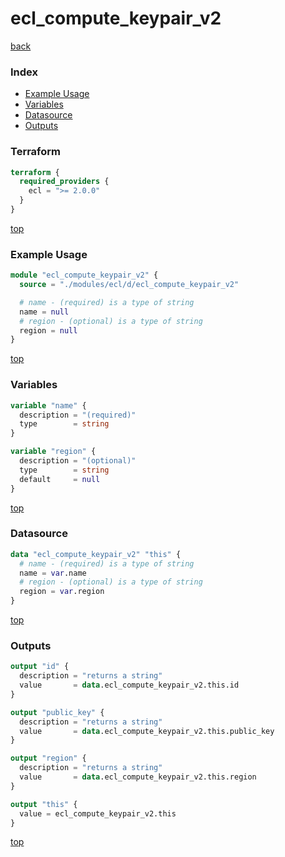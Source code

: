 # ecl_compute_keypair_v2

[back](../ecl.md)

### Index

- [Example Usage](#example-usage)
- [Variables](#variables)
- [Datasource](#datasource)
- [Outputs](#outputs)

### Terraform

```terraform
terraform {
  required_providers {
    ecl = ">= 2.0.0"
  }
}
```

[top](#index)

### Example Usage

```terraform
module "ecl_compute_keypair_v2" {
  source = "./modules/ecl/d/ecl_compute_keypair_v2"

  # name - (required) is a type of string
  name = null
  # region - (optional) is a type of string
  region = null
}
```

[top](#index)

### Variables

```terraform
variable "name" {
  description = "(required)"
  type        = string
}

variable "region" {
  description = "(optional)"
  type        = string
  default     = null
}
```

[top](#index)

### Datasource

```terraform
data "ecl_compute_keypair_v2" "this" {
  # name - (required) is a type of string
  name = var.name
  # region - (optional) is a type of string
  region = var.region
}
```

[top](#index)

### Outputs

```terraform
output "id" {
  description = "returns a string"
  value       = data.ecl_compute_keypair_v2.this.id
}

output "public_key" {
  description = "returns a string"
  value       = data.ecl_compute_keypair_v2.this.public_key
}

output "region" {
  description = "returns a string"
  value       = data.ecl_compute_keypair_v2.this.region
}

output "this" {
  value = ecl_compute_keypair_v2.this
}
```

[top](#index)